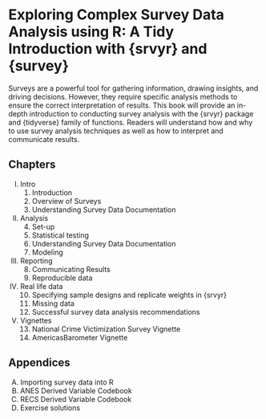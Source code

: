 # Exploring Complex Survey Data Analysis using R: A Tidy Introduction with {srvyr} and {survey}

Surveys are a powerful tool for gathering information, drawing insights, and driving decisions. However, they require specific analysis methods to ensure the correct interpretation of results. This book will provide an in-depth introduction to conducting survey analysis with the {srvyr} package and {tidyverse} family of functions. Readers will understand how and why to use survey analysis techniques as well as how to interpret and communicate results.

## Chapters

<ol type="I">
<li> Intro
<ol type="1">
<li> Introduction
<li> Overview of Surveys
<li> Understanding Survey Data Documentation
</ol></li>
<li> Analysis
<ol type="1" start=4>
<li> Set-up
<li> Statistical testing
<li> Understanding Survey Data Documentation
<li> Modeling
</ol></li>
<li> Reporting
<ol type="1" start=8>
<li> Communicating Results
<li> Reproducible data
</ol></li>
<li> Real life data 
<ol type="1" start=10>
<li> Specifying sample designs and replicate weights in {srvyr}
<li> Missing data
<li> Successful survey data analysis recommendations
</ol></li>
<li> Vignettes
<ol type="1" start=13>
<li> National Crime Victimization Survey Vignette
<li> AmericasBarometer Vignette
</ol></li>
</ol>

## Appendices 

<ol type="A">
<li> Importing survey data into R
<li> ANES Derived Variable Codebook
<li> RECS Derived Variable Codebook
<li> Exercise solutions
</ol>
